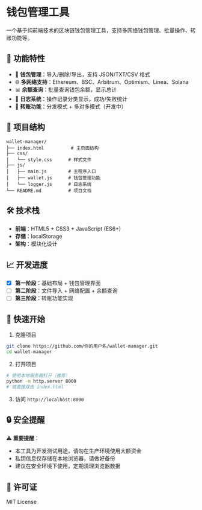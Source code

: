# 钱包管理工具

一个基于纯前端技术的区块链钱包管理工具，支持多网络钱包管理、批量操作、转账功能等。

## 🚀 功能特性

- 📱 **钱包管理**：导入/删除/导出，支持 JSON/TXT/CSV 格式
- 🌐 **多网络支持**：Ethereum、BSC、Arbitrum、Optimism、Linea、Solana  
- 📊 **余额查询**：批量查询钱包余额，显示总计
- 📝 **日志系统**：操作记录分类显示，成功/失败统计
- 💸 **转账功能**：分发模式 + 多对多模式（开发中）

## 📁 项目结构

```
wallet-manager/
├── index.html          # 主页面结构
├── css/
│   └── style.css      # 样式文件
├── js/
│   ├── main.js        # 主程序入口
│   ├── wallet.js      # 钱包管理功能
│   └── logger.js      # 日志系统
└── README.md          # 项目文档
```

## 🛠️ 技术栈

- **前端**：HTML5 + CSS3 + JavaScript (ES6+)
- **存储**：localStorage  
- **架构**：模块化设计

## 📈 开发进度

- [x] **第一阶段**：基础布局 + 钱包管理界面
- [ ] **第二阶段**：文件导入 + 网络配置 + 余额查询  
- [ ] **第三阶段**：转账功能实现

## 🚀 快速开始

1. 克隆项目
```bash
git clone https://github.com/你的用户名/wallet-manager.git
cd wallet-manager
```

2. 打开项目
```bash
# 使用本地服务器打开（推荐）
python -m http.server 8000
# 或直接双击 index.html
```

3. 访问 `http://localhost:8000`

## 🔒 安全提醒

⚠️ **重要提醒**：
- 本工具为开发测试用途，请勿在生产环境使用大额资金
- 私钥信息仅存储在本地浏览器，请做好备份
- 建议在安全环境下使用，定期清理浏览器数据

## 📄 许可证

MIT License

